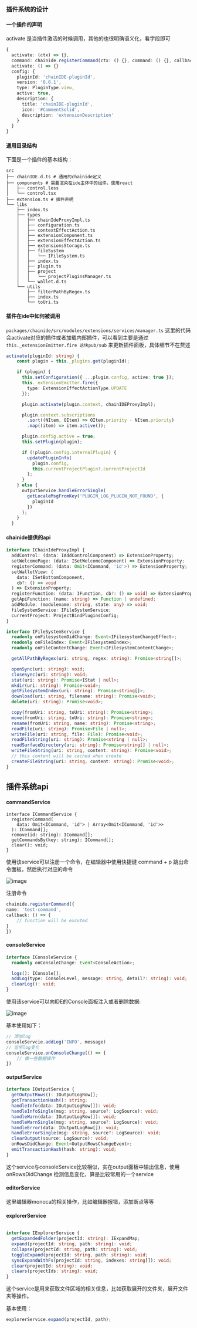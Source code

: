 ### 插件系统的设计

#### 一个插件的声明

activate 是当插件激活的时候调用，其他的也很明确语义化，看字段即可

```typescript
{
  activate: (ctx) => {},
  command: chainide.registerCommand(ctx: () {}, command: () {}, callback: () {}),
  activate: () => {}
  config: {
    pluginId: 'chainIDE-pluginId',
    version: '0.0.1',
    type: PluginType.view,
    active: true,
    description: {
      title: 'chainIDE-pluginId',
      icon: '#CommentSolid',
      description: 'extensionDescription'
    }
  }
}
```



#### 通用目录结构

下面是一个插件的基本结构：

```
src
├── chainIDE.d.ts # 通用的chainide定义
├── components # 需要渲染在ide主体中的组件，使用react
│   ├── control.less
│   └── control.tsx
├── extension.ts # 插件声明
└── libs
    ├── index.ts
    ├── types
    │   ├── chainIdeProxyImpl.ts
    │   ├── configuration.ts
    │   ├── contextEffectAction.ts
    │   ├── extensionComponent.ts
    │   ├── extensionEffectAction.ts
    │   ├── extensionsStorage.ts
    │   ├── fileSystem
    │   │   └── IFileSystem.ts
    │   ├── index.ts
    │   ├── plugin.ts
    │   ├── project
    │   │   └── projectPluginsManager.ts
    │   └── wallet.d.ts
    └── utils
        ├── filterPathByRegex.ts
        ├── index.ts
        └── toUri.ts
```

#### 插件在ide中如何被调用

`packages/chainide/src/modules/extensions/services/manager.ts` 这里的代码会activate对应的插件或者加载内部插件，可以看到主要是通过 `this._extensionEmitter.fire 这块pub/sub` 来更新插件面板，具体细节不在赘述

```ts
activate(pluginId: string) {
    const plugin = this._plugins.get(pluginId);

    if (plugin) {
      this.setConfiguration({ ...plugin.config, active: true });
      this._extensionEmitter.fire({
        type: ExtensionEffectActionType.UPDATE
      });

      plugin.activate(plugin.context, chainIDEProxyImpl);

      plugin.context.subscriptions
        .sort((NItem, OItem) => OItem.priority - NItem.priority)
        .map((item) => item.active());

      plugin.config.active = true;
      this.setPlugin(plugin);

      if (!plugin.config.internalPlugin) {
        updatePluginInfo(
          plugin.config,
          this.currentProjectPlugin?.currentProjectId
        );
      }
    } else {
      outputService.handleErrorSingle(
        getLocaleMsgFromKey('PLUGIN_LOG_PLUGIN_NOT_FOUND', {
          pluginId
        })
      );
    }
  }

```


#### chainide提供的api

```ts
interface IChainIdeProxyImpl {
  addControl: (data: IAddControlComponent) => ExtensionProperty;
  setWelcomePage: (data: ISetWelcomeComponent) => ExtensionProperty;
  registerCommand: (data: Omit<ICommand, 'id'>) => ExtensionProperty;
  setWalletView: (
    data: ISetBottomComponent,
    cb?: () => void
  ) => ExtensionProperty;
  registerFunction: (data: IFunction, cb?: () => void) => ExtensionProperty;
  getApiFunction: (name: string) => Function | undefined;
  addModule: (modulename: string, state: any) => void;
  fileSystemService: IFileSystemService;
  currentProject: ProjectBindPluginsConfig;
}

interface IFileSystemService {
  readonly onFilesystemDidChange: Event<IFilesystemChangeEffect>;
  readonly onFileIndex: Event<IFilesystemIndex>;
  readonly onFileContentChange: Event<IFilesystemContentChange>;

  getAllPathByRegex(uri: string, regex: string): Promise<string[]>;

  openSync(uri: string): void;
  closeSync(uri: string): void;
  stat(uri: string): Promise<IStat | null>;
  mkdir(uri: string): Promise<void>;
  getFilesystemIndex(uri: string): Promise<string[]>;
  download(uri: string, filename: string): Promise<void>;
  delete(uri: string): Promise<void>;

  copy(fromUri: string, toUri: string): Promise<string>;
  move(fromUri: string, toUri: string): Promise<string>;
  rename(fromUri: string, name: string): Promise<string>;
  readFile(uri: string): Promise<File | null>;
  writeFile(uri: string, file: File): Promise<void>;
  readFileString(uri: string): Promise<string | null>;
  readSurfaceDirectory(uri: string): Promise<string[] | null>;
  writeFileString(uri: string, content: string): Promise<void>;
  // this content will be cached when create
  createFileString(uri: string, content: string): Promise<void>;
}
```

## 插件系统api

#### commandService

```
interface ICommandService {
  registerCommand(
    data: Omit<ICommand, 'id'> | Array<Omit<ICommand, 'id'>>
  ): ICommand[];
  remove(id: string): ICommand[];
  getCommandsBy(key: string): ICommand[];
  clear(): void;
}
```

使用该service可以注册一个命令，在编辑器中使用快捷键 command + p 跳出命令面板，然后执行对应的命令

![image](https://user-images.githubusercontent.com/8351437/168017244-d7bcc906-477c-4e74-a2f6-561ca1da9388.png)

注册命令

```ts
chainide.registerCommand({
name: 'test-command',
callback: () => {
	// function will be excuted
}
})
```

#### consoleService

```ts
interface IConsoleService {
  readonly onConsoleChange: Event<ConsoleAction>;

  logs(): IConsole[];
  addLog(type: ConsoleLevel, message: string, detail?: string): void;
  clearLog(): void;
}
```

使用该service可以向IDE的Console面板注入或者删除数据:

![image](https://user-images.githubusercontent.com/8351437/168017742-6f721ad4-a07a-4a4c-a964-9400cfda24f6.png)

基本使用如下：

```ts
// 添加log
consoleServcie.addLog('INFO', message)
// 监听log变化
consoleService.onConsoleChange(() => {
	// 做一些数据操作
})
```

#### outputService

```ts
interface IOutputService {
  getOutputRows(): IOutputLogRow[];
  getTransactionHash(): string;
  handleInfo(data: IOutputLogRow[]): void;
  handleInfoSingle(msg: string, source?: LogSource): void;
  handleWarn(data: IOutputLogRow[]): void;
  handleWarnSingle(msg: string, source?: LogSource): void;
  handleError(data: IOutputLogRow[]): void;
  handleErrorSingle(msg: string, source?: LogSource): void;
  clearOutput(source: LogSource): void;
  onRowsDidChange: Event<OutputRowsChangeEvent>;
  emitTransactionHash(hash: string): void;
}
```

这个service与consoleService比较相似，实在output面板中输出信息，使用onRowsDidChange 检测信息变化，算是比较常用的一个service

#### editorService

这里编辑器monoca的相关操作，比如编辑器报错，添加断点等等


#### explorerService

```ts

interface IExplorerService {
  getExpandedFolder(projectId: string): IExpandMap;
  expand(projectId: string, path: string): void;
  collapse(projectId: string, path: string): void;
  toggleExpand(projectId: string, path: string): void;
  syncExpandWithFs(projectId: string, indexes: string[]): void;
  clear(projectId: string): void;
  clears(projectIds: string): void;
}
```

这个service是用来获取文件区域的相关信息，比如获取展开的文件夹，展开文件夹等操作。

基本使用：

```ts
explorerService.expand(projectId, path);
```
